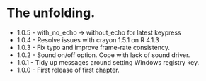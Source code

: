 # The unfolding.

* 1.0.5 - with_no_echo -> without_echo for latest keypress
* 1.0.4 - Resolve issues with crayon 1.5.1 on R 4.1.3
* 1.0.3 - Fix typo and improve frame-rate consistency.
* 1.0.2 - Sound on/off option. Cope with lack of sound driver.
* 1.0.1 - Tidy up messages around setting Windows registry key.
* 1.0.0 - First release of first chapter.
